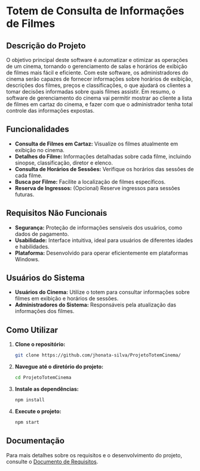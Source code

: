 # Totem de Consulta de Informações de Filmes

## Descrição do Projeto

O objetivo principal deste software é automatizar e otimizar as operações de um cinema, tornando o gerenciamento de salas e horários de exibição de filmes mais fácil e eficiente. 
Com este software, os administradores do cinema serão capazes de fornecer informações sobre horários de exibição, descrições dos filmes, preços e classificações, o que ajudará os clientes a tomar decisões informadas sobre quais filmes assistir.
Em resumo, o software de gerenciamento do cinema vai permitir mostrar ao cliente a lista de filmes em cartaz do cinema, e fazer com que o administrador tenha total controle das informações expostas.


## Funcionalidades

- **Consulta de Filmes em Cartaz:** Visualize os filmes atualmente em exibição no cinema.
- **Detalhes do Filme:** Informações detalhadas sobre cada filme, incluindo sinopse, classificação, diretor e elenco.
- **Consulta de Horários de Sessões:** Verifique os horários das sessões de cada filme.
- **Busca por Filme:** Facilite a localização de filmes específicos.
- **Reserva de Ingressos:** (Opcional) Reserve ingressos para sessões futuras.

## Requisitos Não Funcionais

- **Segurança:** Proteção de informações sensíveis dos usuários, como dados de pagamento.
- **Usabilidade:** Interface intuitiva, ideal para usuários de diferentes idades e habilidades.
- **Plataforma:** Desenvolvido para operar eficientemente em plataformas Windows.

## Usuários do Sistema

- **Usuários do Cinema:** Utilize o totem para consultar informações sobre filmes em exibição e horários de sessões.
- **Administradores do Sistema:** Responsáveis pela atualização das informações dos filmes.

## Como Utilizar

1. **Clone o repositório:**
   ```sh
   git clone https://github.com/jhonata-silva/ProjetoTotemCinema/
   ```
2. **Navegue até o diretório do projeto:**
   ```sh
   cd ProjetoTotemCinema
   ```
3. **Instale as dependências:**
   ```sh
   npm install
   ```
4. **Execute o projeto:**
   ```sh
   npm start
   ```

## Documentação

Para mais detalhes sobre os requisitos e o desenvolvimento do projeto, consulte o [Documento de Requisitos](#).

